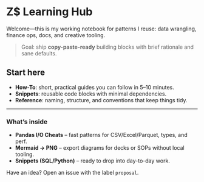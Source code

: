 # Z$ Learning Hub

Welcome—this is my working notebook for patterns I reuse: data wrangling, finance ops, docs, and creative tooling.

> Goal: ship **copy-paste-ready** building blocks with brief rationale and sane defaults.

## Start here
- **How-To**: short, practical guides you can follow in 5–10 minutes.
- **Snippets**: reusable code blocks with minimal dependencies.
- **Reference**: naming, structure, and conventions that keep things tidy.

---

### What’s inside
- **Pandas I/O Cheats** – fast patterns for CSV/Excel/Parquet, types, and perf.
- **Mermaid → PNG** – export diagrams for decks or SOPs without local tooling.
- **Snippets (SQL/Python)** – ready to drop into day-to-day work.

Have an idea? Open an issue with the label `proposal`.
